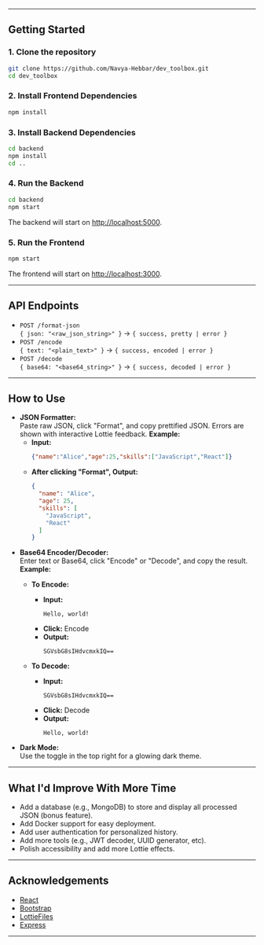 
---

## Getting Started

### 1. **Clone the repository**
```sh
git clone https://github.com/Navya-Hebbar/dev_toolbox.git
cd dev_toolbox
```

### 2. **Install Frontend Dependencies**
```sh
npm install
```

### 3. **Install Backend Dependencies**
```sh
cd backend
npm install
cd ..
```

### 4. **Run the Backend**
```sh
cd backend
npm start
```
The backend will start on [http://localhost:5000](http://localhost:5000).

### 5. **Run the Frontend**
```sh
npm start
```
The frontend will start on [http://localhost:3000](http://localhost:3000).

---

## API Endpoints

- `POST /format-json`  
  `{ json: "<raw_json_string>" }` → `{ success, pretty | error }`
- `POST /encode`  
  `{ text: "<plain_text>" }` → `{ success, encoded | error }`
- `POST /decode`  
  `{ base64: "<base64_string>" }` → `{ success, decoded | error }`

---

## How to Use

- **JSON Formatter:**  
  Paste raw JSON, click "Format", and copy prettified JSON. Errors are shown with interactive Lottie feedback.
  **Example:**
  - **Input:**
    ```json
    {"name":"Alice","age":25,"skills":["JavaScript","React"]}
    ```
  - **After clicking "Format", Output:**
    ```json
    {
      "name": "Alice",
      "age": 25,
      "skills": [
        "JavaScript",
        "React"
      ]
    }
    ```
- **Base64 Encoder/Decoder:**  
  Enter text or Base64, click "Encode" or "Decode", and copy the result.
  **Example:**
  - **To Encode:**
    - **Input:**  
      ```
      Hello, world!
      ```
    - **Click:** Encode
    - **Output:**  
      ```
      SGVsbG8sIHdvcmxkIQ==
      ```

  - **To Decode:**
    - **Input:**  
      ```
      SGVsbG8sIHdvcmxkIQ==
      ```
    - **Click:** Decode
    - **Output:**  
      ```
      Hello, world!
      ```
- **Dark Mode:**  
  Use the toggle in the top right for a glowing dark theme.

---

## What I'd Improve With More Time

- Add a database (e.g., MongoDB) to store and display all processed JSON (bonus feature).
- Add Docker support for easy deployment.
- Add user authentication for personalized history.
- Add more tools (e.g., JWT decoder, UUID generator, etc).
- Polish accessibility and add more Lottie effects.

---

## Acknowledgements

- [React](https://reactjs.org/)
- [Bootstrap](https://getbootstrap.com/)
- [LottieFiles](https://lottiefiles.com/)
- [Express](https://expressjs.com/)

---
